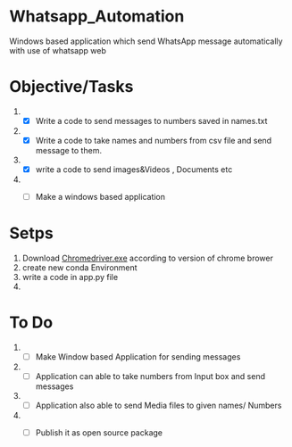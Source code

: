 # Whatsapp_Automation
Windows based application which send WhatsApp message automatically with use of whatsapp web 

# Objective/Tasks
1. - [x] Write a code to send messages to numbers saved in names.txt 
2. - [x] Write a code to take names and numbers from csv file and send message to them. 
3. - [x] write a code to send images&Videos , Documents etc 
4. - [ ] Make a windows based application




# Setps 
1. Download [Chromedriver.exe](https://chromedriver.chromium.org/downloads) according to version of chrome brower
2. create new conda Environment 
3. write a code in app.py file 
4. 



# To Do
1. - [ ] Make Window based Application for sending messages 
2. - [ ] Application can able to take numbers from Input box and send messages 
3. - [ ] Application also able to send Media files to given names/ Numbers 
4. - [ ] Publish it as open source package 



